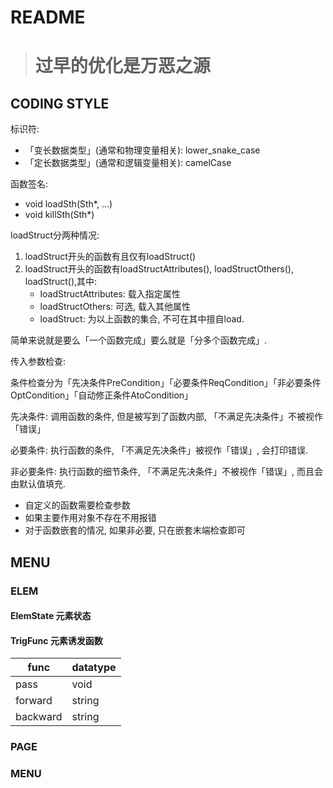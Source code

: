 # README

> # 过早的优化是万恶之源

## CODING STYLE

标识符:

* 「变长数据类型」(通常和物理变量相关): lower_snake_case
* 「定长数据类型」(通常和逻辑变量相关): camelCase

函数签名:

* void loadSth(Sth*, ...)
* void killSth(Sth*)


loadStruct分两种情况:

1. loadStruct开头的函数有且仅有loadStruct()
2. loadStruct开头的函数有loadStructAttributes(), loadStructOthers(), loadStruct(),其中:
   * loadStructAttributes: 载入指定属性
   * loadStructOthers: 可选, 载入其他属性
   * loadStruct: 为以上函数的集合, 不可在其中擅自load.

简单来说就是要么「一个函数完成」要么就是「分多个函数完成」.


传入参数检查:

条件检查分为「先决条件PreCondition」「必要条件ReqCondition」「非必要条件OptCondition」「自动修正条件AtoCondition」

先决条件: 调用函数的条件, 但是被写到了函数内部, 「不满足先决条件」不被视作「错误」

必要条件: 执行函数的条件, 「不满足先决条件」被视作「错误」, 会打印错误.

非必要条件: 执行函数的细节条件, 「不满足先决条件」不被视作「错误」, 而且会由默认值填充.

* 自定义的函数需要检查参数
* 如果主要作用对象不存在不用报错
* 对于函数嵌套的情况, 如果非必要, 只在嵌套末端检查即可

## MENU

### ELEM

#### ElemState 元素状态

#### TrigFunc 元素诱发函数


| func     | datatype |
| -------- | -------- |
| pass     | void     |
| forward  | string   |
| backward | string   |

### PAGE

### MENU
